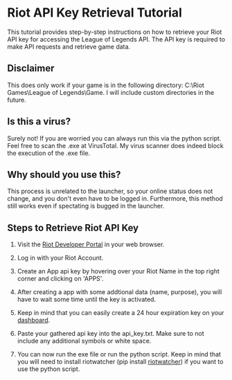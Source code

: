 # Riot API Key Retrieval Tutorial

This tutorial provides step-by-step instructions on how to retrieve your Riot API key for accessing the League of Legends API. The API key is required to make API requests and retrieve game data.

## Disclaimer

This does only work if your game is in the following directory: C:\Riot Games\League of Legends\Game. I will include custom directories in the future.

## Is this a virus?

Surely not! If you are worried you can always run this via the python script. Feel free to scan the .exe at VirusTotal. My virus scanner does indeed block the execution of the .exe file.

## Why should you use this?

This process is unrelated to the launcher, so your online status does not change, and you don't even have to be logged in. Furthermore, this method still works even if spectating is bugged in the launcher.


## Steps to Retrieve Riot API Key

1. Visit the [Riot Developer Portal](https://developer.riotgames.com/) in your web browser.

2. Log in with your Riot Account.

3. Create an App api key by hovering over your Riot Name in the top right corner and clicking on 'APPS'.

4. After creating a app with some addtional data (name, purpose), you will have to wait some time until the key is activated.

5. Keep in mind that you can easily create a 24 hour expiration key on your [dashboard](https://developer.riotgames.com/).

6. Paste your gathered api key into the api_key.txt. Make sure to not include any additional symbols or white space.

7. You can now run the exe file or run the python script. Keep in mind that you will need to install riotwatcher (pip install [riotwatcher](https://riot-watcher.readthedocs.io/en/latest/)) if you want to use the python script.
